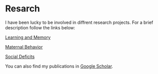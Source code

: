 # Resarch

I have been lucky to be involved in diffrent research projects. For a brief description follow the links below:

[Learning and Memory](/learning-and-memory)

[Maternal Behavior](/maternal-behavior)

[Social Deficits](/social-deficits)

You can also find my publications in [Google Scholar](https://scholar.google.com/citations?user=PnTVdPAAAAAJ&hl=en).